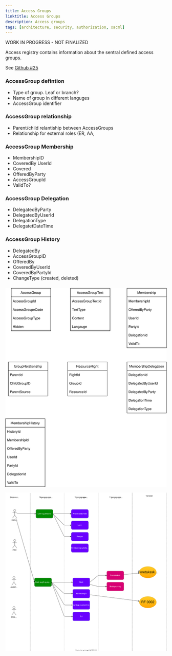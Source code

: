 ```yaml
---
title: Access Groups
linktitle: Access Groups
description: Access groups 
tags: [architecture, security, authorization, xacml]
---
```


WORK IN PROGRESS - NOT FINALIZED

Access registry contains information about the sentral defined access groups. 

See [Github #25](https://github.com/Altinn/altinn-authorization/issues/25)

### AccessGroup defintion

- Type of group. Leaf or branch?
- Name of group in different languges
- AccessGroup identifier

### AccessGroup relationship

- Parent/child relantiship between AccessGroups
- Relationship for external roles (ER, AA, 
  
### AccessGroup Membership

- MembershipID
- CoveredBy UserId
- Covered
- OfferedByParty
- AccessGroupId
- ValidTo?

### AccessGroup Delegation

- DelegatedByParty
- DelegatedByUserId
- DelegationType
- DelegatetDateTime

### AccessGroup History

- DelegatedBy
- AccessGroupID
- OfferedBy
- CoveredByUserId
- CoveredByPartyId
- ChangeType (created, deleted)

### 


![Hierar](dbmodel.drawio.svg "Db model")


![Hierar](hierchy.drawio.svg "Db model")




